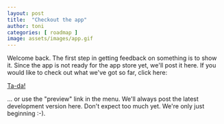 ```yaml
---
layout: post
title:  "Checkout the app"
author: toni
categories: [ roadmap ]
image: assets/images/app.gif
---
```

Welcome back. The first step in getting feedback on something is to show it. Since the app is not ready for the app store yet, we'll post it here. If you would like to check out what we've got so far, click here:


[Ta-da!](/preview/)

... or use the "preview" link in the menu. We'll always post the latest development version here. Don't expect too much yet. We're only just beginning :-).